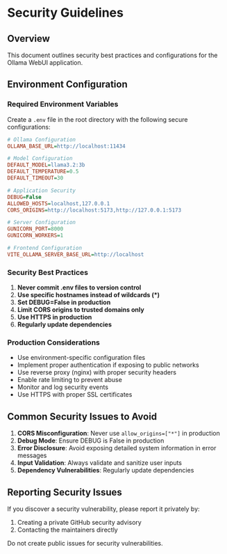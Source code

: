 # Security Guidelines

## Overview

This document outlines security best practices and configurations for the Ollama WebUI application.

## Environment Configuration

### Required Environment Variables

Create a `.env` file in the root directory with the following secure configurations:

```ini
# Ollama Configuration
OLLAMA_BASE_URL=http://localhost:11434

# Model Configuration
DEFAULT_MODEL=llama3.2:3b
DEFAULT_TEMPERATURE=0.5
DEFAULT_TIMEOUT=30

# Application Security
DEBUG=False
ALLOWED_HOSTS=localhost,127.0.0.1
CORS_ORIGINS=http://localhost:5173,http://127.0.0.1:5173

# Server Configuration
GUNICORN_PORT=8000
GUNICORN_WORKERS=1

# Frontend Configuration
VITE_OLLAMA_SERVER_BASE_URL=http://localhost
```

### Security Best Practices

1. **Never commit .env files to version control**
2. **Use specific hostnames instead of wildcards (*)**
3. **Set DEBUG=False in production**
4. **Limit CORS origins to trusted domains only**
5. **Use HTTPS in production**
6. **Regularly update dependencies**

### Production Considerations

- Use environment-specific configuration files
- Implement proper authentication if exposing to public networks
- Use reverse proxy (nginx) with proper security headers
- Enable rate limiting to prevent abuse
- Monitor and log security events
- Use HTTPS with proper SSL certificates

## Common Security Issues to Avoid

1. **CORS Misconfiguration**: Never use `allow_origins=["*"]` in production
2. **Debug Mode**: Ensure DEBUG is False in production
3. **Error Disclosure**: Avoid exposing detailed system information in error messages
4. **Input Validation**: Always validate and sanitize user inputs
5. **Dependency Vulnerabilities**: Regularly update dependencies

## Reporting Security Issues

If you discover a security vulnerability, please report it privately by:
1. Creating a private GitHub security advisory
2. Contacting the maintainers directly

Do not create public issues for security vulnerabilities.